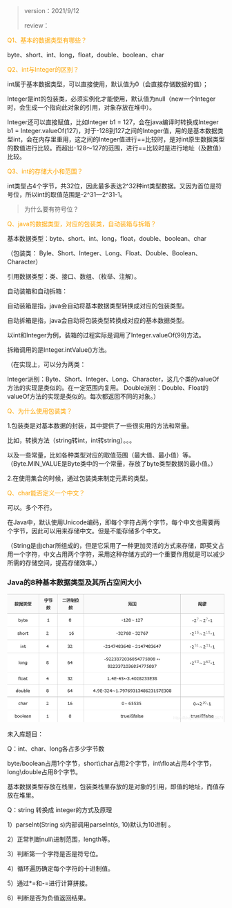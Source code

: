 > version：2021/9/12
>
> review：



<font color='orange'>Q1、基本的数据类型有哪些？</font>

byte、short、int、long，float，double、boolean、char

<font color='orange'>Q2、int与Integer的区别？</font>

int属于基本数据类型，可以直接使用，默认值为0（会直接存储数据的值）；

Integer是int的包装类，必须实例化才能使用，默认值为null（new一个Integer时，会生成一个指向此对象的引用，对象存放在堆中）。

Integer还可以直接赋值，比如Integer b1 = 127，会在java编译时转换成Integer b1 = Integer.valueOf(127)，对于-128到127之间的Integer值，用的是基本数据类型int，会在内存里重用，这之间的Integer值进行==比较时，是对int原生数据类型的数值进行比较。而超出-128〜127的范围，进行==比较时是进行地址（及数值）比较。

<font color='orange'>Q3、int的存储大小和范围？</font>

int类型占4个字节，共32位，因此最多表达2^32种int类型数据。又因为首位是符号位，所以int的取值范围是-2^31—2^31-1。

> 为什么要有符号位？

<font color='orange'>Q、java的数据类型，对应的包装类，自动装箱与拆箱？</font>

基本数据类型：byte、short、int、long，float，double、boolean、char

（包装类：  Byle、Short、Integer、Long、Float、Double、Boolean、Character）

引用数据类型：类、接口、数组、（枚举、注解）。

自动装箱和自动拆箱：

自动装箱是指，java会自动将基本数据类型转换成对应的包装类型。

自动拆箱是指，java会自动将包装类型转换成对应的基本数据类型。

以int和Integer为例，装箱的过程实际是调用了Integer.valueOf(99)方法。

拆箱调用的是Integer.intValue()方法。

（在实现上，可以分为两类：

Integer派别：Byte、Short、Integer、Long、Character，这几个类的valueOf方法的实现是类似的。在一定范围内复用。
Double派别：Double、Float的valueOf方法的实现是类似的。每次都返回不同的对象。）

<font color='orange'>Q、为什么使用包装类？</font>

 1.包装类是对基本数据的封装，其中提供了一些很实用的方法和常量。

比如，转换方法（string转int，int转string）。。。

以及一些常量，比如各种类型对应的取值范围（最大值、最小值）等。（Byte.MIN_VALUE是Byte类中的一个常量，存放了byte类型数据的最小值。）

  2.在使用集合的时候，通过包装类来制定元素的类型。

<font color='orange'>Q、char能否定义一个中文？</font>

可以。多个不行。

在Java中，默认使用Unicode编码，即每个字符占两个字节，每个中文也需要两个字节，因此可以用来存储中文。但是不能存储多个中文。

（String是由char所组成的，但是它采用了一种更加灵活的方式来存储，即英文占用一个字符，中文占用两个字符，采用这种存储方式的一个重要作用就是可以减少所需的存储空间，提高存储效率。）



### Java的8种基本数据类型及其所占空间大小

![boolean :](images/基本数据类型/1.png)





未入库题目：

Q：int、char、long各占多少字节数

byte/boolean占用1个字节，short\char占用2个字节，int\float占用4个字节，long\double占用8个字节。

基本数据类型存放在栈里，包装类栈里存放的是对象的引用，即值的地址，而值存放在堆里。

Q：string 转换成 integer的方式及原理

1）parseInt(String s)内部调用parseInt(s, 10)默认为10进制 。

2）正常判断null\进制范围，length等。

3）判断第一个字符是否是符号位。

4）循环遍历确定每个字符的十进制值。

5）通过*=和-=进行计算拼接。

6）判断是否为负值返回结果。

